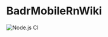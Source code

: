 # BadrMobileRnWiki

![Node.js CI](https://github.com/AmineZAMANI/BadrMobileRnWiki/workflows/Node.js%20CI/badge.svg)
